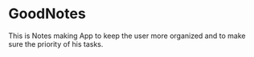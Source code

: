 # GoodNotes
This is Notes making App to keep the user more organized and to make sure the priority of his tasks.
